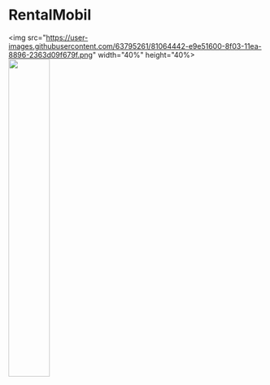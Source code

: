 # RentalMobil
<img src="https://user-images.githubusercontent.com/63795261/81064442-e9e51600-8f03-11ea-8896-2363d09f679f.png" width="40%" height="40%>
<img src="https://user-images.githubusercontent.com/63795261/81064696-57914200-8f04-11ea-80c6-11ab1611c53b.png" width="40%" hright="40%">
